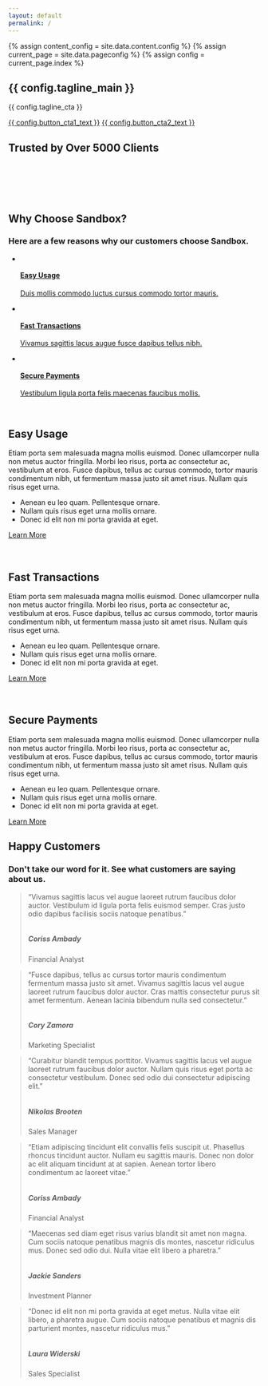 ```yaml
---
layout: default
permalink: /
---
```

{% assign content_config = site.data.content.config %}
{% assign current_page = site.data.pageconfig %}
{% assign config = current_page.index %}

  <div class="content-wrapper">
    <!-- .content-wrapper -->
    <section class="wrapper bg-soft-primary">
      <div class="container pt-10 pb-12 pt-md-14 pb-md-17">
        <div class="row gx-lg-8 gx-xl-12 gy-10 align-items-center">
          <div class="col-md-10 offset-md-1 offset-lg-0 col-lg-5 mt-lg-n2 text-center text-lg-start order-2 order-lg-0" data-cues="slideInDown" data-group="page-title" data-delay="600">
            <h1 class="display-1 mb-5 mx-md-10 mx-lg-0">{{ config.tagline_main }} <span class="typer text-primary text-nowrap" data-delay="{{ config.tagline_dynamic_delay }}" data-words="{{ config.tagline_dynamic }}"></span><span class="cursor text-primary" data-owner="typer"></span></h1>
            <p class="lead fs-lg mb-7">{{ config.tagline_cta }}</p>
            <div class="d-flex justify-content-center justify-content-lg-start" data-cues="slideInDown" data-group="page-title-buttons" data-delay="900">
              <span><a href="{{ config.button_cta1_url }}" class="btn btn-lg btn-primary rounded me-2">{{ config.button_cta1_text }}</a></span>
              <span><a href="{{ config.button_cta2_url }}" class="btn btn-lg btn-green rounded">{{ config.button_cta2_text }}</a></span>
            </div>
          </div>
          <!-- /column -->
          <div class="col-lg-7">
            <div class="row">
              <div class="col-3 offset-1 offset-lg-0 col-lg-4 d-flex flex-column" data-cues="zoomIn" data-group="col-start" data-delay="300">
                <div class="ms-auto mt-auto"><img class="img-fluid rounded shadow-lg" src="./assets/img/photos/sa20.jpg" srcset="./assets/img/photos/sa20@2x.jpg 2x" alt="" /></div>
                <div class="ms-auto mt-5 mb-10"><img class="img-fluid rounded shadow-lg" src="./assets/img/photos/sa18.jpg" srcset="./assets/img/photos/sa18@2x.jpg 2x" alt="" /></div>
              </div>
              <!-- /column -->
              <div class="col-4 col-lg-5" data-cue="zoomIn">
                <div><img class="w-100 img-fluid rounded shadow-lg" src="./assets/img/photos/sa16.jpg" srcset="./assets/img/photos/sa16@2x.jpg 2x" alt="" /></div>
              </div>
              <!-- /column -->
              <div class="col-3 d-flex flex-column" data-cues="zoomIn" data-group="col-end" data-delay="300">
                <div class="mt-auto"><img class="img-fluid rounded shadow-lg" src="./assets/img/photos/sa21.jpg" srcset="./assets/img/photos/sa21@2x.jpg 2x" alt="" /></div>
                <div class="mt-5"><img class="img-fluid rounded shadow-lg" src="./assets/img/photos/sa19.jpg" srcset="./assets/img/photos/sa19@2x.jpg 2x" alt="" /></div>
                <div class="mt-5 mb-10"><img class="img-fluid rounded shadow-lg" src="./assets/img/photos/sa17.jpg" srcset="./assets/img/photos/sa17@2x.jpg 2x" alt="" /></div>
              </div>
              <!-- /column -->
            </div>
            <!-- /.row -->
          </div>
          <!-- /column -->
        </div>
        <!-- /.row -->
      </div>
      <!-- /.container -->
    </section>
    <!-- /section -->
    <section class="wrapper bg-light">
      <div class="container py-14 pt-md-17 pb-md-25">
        <h2 class="fs-15 text-uppercase text-muted text-center mb-8">Trusted by Over 5000 Clients</h2>
        <div class="px-lg-5 mb-14 mb-md-19">
          <div class="row gx-0 gx-md-8 gx-xl-12 gy-8 align-items-center">
            <div class="col-4 col-md-2">
              <figure class="px-5 px-md-0 px-lg-2 px-xl-3 px-xxl-4"><img src="./assets/img/brands/c1.png" alt="" /></figure>
            </div>
            <!--/column -->
            <div class="col-4 col-md-2">
              <figure class="px-5 px-md-0 px-lg-2 px-xl-3 px-xxl-4"><img src="./assets/img/brands/c2.png" alt="" /></figure>
            </div>
            <!--/column -->
            <div class="col-4 col-md-2">
              <figure class="px-5 px-md-0 px-lg-2 px-xl-3 px-xxl-4"><img src="./assets/img/brands/c3.png" alt="" /></figure>
            </div>
            <!--/column -->
            <div class="col-4 col-md-2">
              <figure class="px-5 px-md-0 px-lg-2 px-xl-3 px-xxl-4"><img src="./assets/img/brands/c4.png" alt="" /></figure>
            </div>
            <!--/column -->
            <div class="col-4 col-md-2">
              <figure class="px-5 px-md-0 px-lg-2 px-xl-3 px-xxl-4"><img src="./assets/img/brands/c5.png" alt="" /></figure>
            </div>
            <!--/column -->
            <div class="col-4 col-md-2">
              <figure class="px-5 px-md-0 px-lg-2 px-xl-3 px-xxl-4"><img src="./assets/img/brands/c6.png" alt="" /></figure>
            </div>
            <!--/column -->
          </div>
          <!--/.row -->
        </div>
        <!-- /div -->
        <div class="row">
          <div class="col-md-10 offset-md-1 col-lg-8 offset-lg-2 mx-auto text-center">
            <h2 class="fs-15 text-uppercase text-muted mb-3">Why Choose Sandbox?</h2>
            <h3 class="display-4 mb-10 px-xl-10 px-xxl-15">Here are a few reasons why our customers choose Sandbox.</h3>
          </div>
          <!-- /column -->
        </div>
        <!-- /.row -->
        <ul class="nav nav-tabs nav-tabs-bg nav-tabs-shadow-lg d-flex justify-content-between nav-justified flex-lg-row flex-column">
          <li class="nav-item"> <a class="nav-link d-flex flex-row active" data-bs-toggle="tab" href="#tab2-1">
              <div><img src="./assets/img/icons/lineal/rocket.svg" class="svg-inject icon-svg icon-svg-md text-yellow me-4" alt="" /></div>
              <div>
                <h4 class="mb-1">Easy Usage</h4>
                <p>Duis mollis commodo luctus cursus commodo tortor mauris.</p>
              </div>
            </a> </li>
          <li class="nav-item"> <a class="nav-link d-flex flex-row" data-bs-toggle="tab" href="#tab2-2">
              <div><img src="./assets/img/icons/lineal/savings.svg" class="svg-inject icon-svg icon-svg-md text-green me-4" alt="" /></div>
              <div>
                <h4 class="mb-1">Fast Transactions</h4>
                <p>Vivamus sagittis lacus augue fusce dapibus tellus nibh.</p>
              </div>
            </a> </li>
          <li class="nav-item"> <a class="nav-link d-flex flex-row" data-bs-toggle="tab" href="#tab2-3">
              <div><img src="./assets/img/icons/lineal/shield.svg" class="svg-inject icon-svg icon-svg-md text-red me-4" alt="" /></div>
              <div>
                <h4 class="mb-1">Secure Payments</h4>
                <p>Vestibulum ligula porta felis maecenas faucibus mollis.</p>
              </div>
            </a> </li>
        </ul>
        <!-- /.nav-tabs -->
        <div class="tab-content mt-6 mt-lg-8 mb-md-9">
          <div class="tab-pane fade show active" id="tab2-1">
            <div class="row gx-lg-8 gx-xl-12 gy-10 align-items-center">
              <div class="col-lg-6">
                <div class="row gx-md-5 gy-5 align-items-center">
                  <div class="col-6">
                    <img class="img-fluid rounded shadow-lg d-flex ms-auto" src="./assets/img/photos/sa13.jpg" srcset="./assets/img/photos/sa13@2x.jpg 2x" alt="" />
                  </div>
                  <!-- /column -->
                  <div class="col-6">
                    <img class="img-fluid rounded shadow-lg mb-5" src="./assets/img/photos/sa14.jpg" srcset="./assets/img/photos/sa14@2x.jpg 2x" alt="" />
                    <img class="img-fluid rounded shadow-lg d-flex col-10" src="./assets/img/photos/sa15.jpg" srcset="./assets/img/photos/sa15@2x.jpg 2x" alt="" />
                  </div>
                  <!-- /column -->
                </div>
                <!-- /.row -->
              </div>
              <!--/column -->
              <div class="col-lg-6">
                <h2 class="mb-3">Easy Usage</h2>
                <p>Etiam porta sem malesuada magna mollis euismod. Donec ullamcorper nulla non metus auctor fringilla. Morbi leo risus, porta ac consectetur ac, vestibulum at eros. Fusce dapibus, tellus ac cursus commodo, tortor mauris condimentum nibh, ut fermentum massa justo sit amet risus. Nullam quis risus eget urna.</p>
                <ul class="icon-list bullet-bg bullet-soft-yellow">
                  <li><i class="uil uil-check"></i>Aenean eu leo quam. Pellentesque ornare.</li>
                  <li><i class="uil uil-check"></i>Nullam quis risus eget urna mollis ornare.</li>
                  <li><i class="uil uil-check"></i>Donec id elit non mi porta gravida at eget.</li>
                </ul>
                <a href="#" class="btn btn-yellow mt-2">Learn More</a>
              </div>
              <!--/column -->
            </div>
            <!--/.row -->
          </div>
          <!--/.tab-pane -->
          <div class="tab-pane fade" id="tab2-2">
            <div class="row gx-lg-8 gx-xl-12 gy-10 align-items-center">
              <div class="col-lg-6 order-lg-2">
                <div class="row gx-md-5 gy-5">
                  <div class="col-5">
                    <img class="img-fluid rounded shadow-lg my-5 d-flex ms-auto" src="./assets/img/photos/sa9.jpg" srcset="./assets/img/photos/sa9@2x.jpg 2x" alt="" />
                    <img class="img-fluid rounded shadow-lg d-flex col-10 ms-auto" src="./assets/img/photos/sa10.jpg" srcset="./assets/img/photos/sa10@2x.jpg 2x" alt="" />
                  </div>
                  <!-- /column -->
                  <div class="col-7">
                    <img class="img-fluid rounded shadow-lg mb-5" src="./assets/img/photos/sa11.jpg" srcset="./assets/img/photos/sa11@2x.jpg 2x" alt="" />
                    <img class="img-fluid rounded shadow-lg d-flex col-11" src="./assets/img/photos/sa12.jpg" srcset="./assets/img/photos/sa12@2x.jpg 2x" alt="" />
                  </div>
                  <!-- /column -->
                </div>
                <!-- /.row -->
              </div>
              <!--/column -->
              <div class="col-lg-6">
                <h2 class="mb-3">Fast Transactions</h2>
                <p>Etiam porta sem malesuada magna mollis euismod. Donec ullamcorper nulla non metus auctor fringilla. Morbi leo risus, porta ac consectetur ac, vestibulum at eros. Fusce dapibus, tellus ac cursus commodo, tortor mauris condimentum nibh, ut fermentum massa justo sit amet risus. Nullam quis risus eget urna.</p>
                <ul class="icon-list bullet-bg bullet-soft-green">
                  <li><i class="uil uil-check"></i>Aenean eu leo quam. Pellentesque ornare.</li>
                  <li><i class="uil uil-check"></i>Nullam quis risus eget urna mollis ornare.</li>
                  <li><i class="uil uil-check"></i>Donec id elit non mi porta gravida at eget.</li>
                </ul>
                <a href="#" class="btn btn-green mt-2">Learn More</a>
              </div>
              <!--/column -->
            </div>
            <!--/.row -->
          </div>
          <!--/.tab-pane -->
          <div class="tab-pane fade" id="tab2-3">
            <div class="row gx-lg-8 gx-xl-12 gy-10 align-items-center">
              <div class="col-lg-6">
                <div class="row gx-md-5 gy-5">
                  <div class="col-6">
                    <img class="img-fluid rounded shadow-lg mb-5" src="./assets/img/photos/sa5.jpg" srcset="./assets/img/photos/sa5@2x.jpg 2x" alt="" />
                    <img class="img-fluid rounded shadow-lg d-flex col-10 ms-auto" src="./assets/img/photos/sa6.jpg" srcset="./assets/img/photos/sa6@2x.jpg 2x" alt="" />
                  </div>
                  <!-- /column -->
                  <div class="col-6">
                    <img class="img-fluid rounded shadow-lg my-5" src="./assets/img/photos/sa7.jpg" srcset="./assets/img/photos/sa7@2x.jpg 2x" alt="" />
                    <img class="img-fluid rounded shadow-lg d-flex col-10" src="./assets/img/photos/sa8.jpg" srcset="./assets/img/photos/sa8@2x.jpg 2x" alt="" />
                  </div>
                  <!-- /column -->
                </div>
                <!-- /.row -->
              </div>
              <!--/column -->
              <div class="col-lg-6">
                <h2 class="mb-3">Secure Payments</h2>
                <p>Etiam porta sem malesuada magna mollis euismod. Donec ullamcorper nulla non metus auctor fringilla. Morbi leo risus, porta ac consectetur ac, vestibulum at eros. Fusce dapibus, tellus ac cursus commodo, tortor mauris condimentum nibh, ut fermentum massa justo sit amet risus. Nullam quis risus eget urna.</p>
                <ul class="icon-list bullet-bg bullet-soft-red">
                  <li><i class="uil uil-check"></i>Aenean eu leo quam. Pellentesque ornare.</li>
                  <li><i class="uil uil-check"></i>Nullam quis risus eget urna mollis ornare.</li>
                  <li><i class="uil uil-check"></i>Donec id elit non mi porta gravida at eget.</li>
                </ul>
                <a href="#" class="btn btn-red mt-2">Learn More</a>
              </div>
              <!--/column -->
            </div>
            <!--/.row -->
          </div>
          <!--/.tab-pane -->
        </div>
        <!-- /.tab-content -->
      </div>
      <!-- /.container -->
    </section>
    <!-- /section -->
    <section class="wrapper bg-soft-primary">
      <div class="container py-14 py-md-17">
        <div class="row mt-md-n25">
          <div class="col-md-10 offset-md-1 col-lg-8 offset-lg-2 mx-auto text-center">
            <h2 class="fs-15 text-uppercase text-muted mb-3">Happy Customers</h2>
            <h3 class="display-4 mb-10 px-xl-10 px-xxl-15">Don't take our word for it. See what customers are saying about us.</h3>
          </div>
          <!-- /column -->
        </div>
        <!-- /.row -->
        <div class="grid">
          <div class="row isotope gy-6">
            <div class="item col-md-6 col-xl-4">
              <div class="card shadow-lg">
                <div class="card-body">
                  <span class="ratings five mb-3"></span>
                  <blockquote class="icon mb-0">
                    <p>“Vivamus sagittis lacus vel augue laoreet rutrum faucibus dolor auctor. Vestibulum id ligula porta felis euismod semper. Cras justo odio dapibus facilisis sociis natoque penatibus.”</p>
                    <div class="blockquote-details">
                      <img class="rounded-circle w-12" src="./assets/img/avatars/te1.jpg" srcset="./assets/img/avatars/te1@2x.jpg 2x" alt="" />
                      <div class="info">
                        <h5 class="mb-1">Coriss Ambady</h5>
                        <p class="mb-0">Financial Analyst</p>
                      </div>
                    </div>
                  </blockquote>
                </div>
                <!-- /.card-body -->
              </div>
              <!-- /.card -->
            </div>
            <!--/column -->
            <div class="item col-md-6 col-xl-4">
              <div class="card shadow-lg">
                <div class="card-body">
                  <span class="ratings five mb-3"></span>
                  <blockquote class="icon mb-0">
                    <p>“Fusce dapibus, tellus ac cursus tortor mauris condimentum fermentum massa justo sit amet. Vivamus sagittis lacus vel augue laoreet rutrum faucibus dolor auctor. Cras mattis consectetur purus sit amet fermentum. Aenean lacinia bibendum nulla sed consectetur.”</p>
                    <div class="blockquote-details">
                      <img class="rounded-circle w-12" src="./assets/img/avatars/te2.jpg" srcset="./assets/img/avatars/te2@2x.jpg 2x" alt="" />
                      <div class="info">
                        <h5 class="mb-1">Cory Zamora</h5>
                        <p class="mb-0">Marketing Specialist</p>
                      </div>
                    </div>
                  </blockquote>
                </div>
                <!-- /.card-body -->
              </div>
              <!-- /.card -->
            </div>
            <!--/column -->
            <div class="item col-md-6 col-xl-4">
              <div class="card shadow-lg">
                <div class="card-body">
                  <span class="ratings five mb-3"></span>
                  <blockquote class="icon mb-0">
                    <p>“Curabitur blandit tempus porttitor. Vivamus sagittis lacus vel augue laoreet rutrum faucibus dolor auctor. Nullam quis risus eget porta ac consectetur vestibulum. Donec sed odio dui consectetur adipiscing elit.”</p>
                    <div class="blockquote-details">
                      <img class="rounded-circle w-12" src="./assets/img/avatars/te3.jpg" srcset="./assets/img/avatars/te3@2x.jpg 2x" alt="" />
                      <div class="info">
                        <h5 class="mb-1">Nikolas Brooten</h5>
                        <p class="mb-0">Sales Manager</p>
                      </div>
                    </div>
                  </blockquote>
                </div>
                <!-- /.card-body -->
              </div>
              <!-- /.card -->
            </div>
            <!--/column -->
            <div class="item col-md-6 col-xl-4">
              <div class="card shadow-lg">
                <div class="card-body">
                  <span class="ratings five mb-3"></span>
                  <blockquote class="icon mb-0">
                    <p>“Etiam adipiscing tincidunt elit convallis felis suscipit ut. Phasellus rhoncus tincidunt auctor. Nullam eu sagittis mauris. Donec non dolor ac elit aliquam tincidunt at at sapien. Aenean tortor libero condimentum ac laoreet vitae.”</p>
                    <div class="blockquote-details">
                      <img class="rounded-circle w-12" src="./assets/img/avatars/te4.jpg" srcset="./assets/img/avatars/te4@2x.jpg 2x" alt="" />
                      <div class="info">
                        <h5 class="mb-1">Coriss Ambady</h5>
                        <p class="mb-0">Financial Analyst</p>
                      </div>
                    </div>
                  </blockquote>
                </div>
                <!-- /.card-body -->
              </div>
              <!-- /.card -->
            </div>
            <!--/column -->
            <div class="item col-md-6 col-xl-4">
              <div class="card shadow-lg">
                <div class="card-body">
                  <span class="ratings five mb-3"></span>
                  <blockquote class="icon mb-0">
                    <p>“Maecenas sed diam eget risus varius blandit sit amet non magna. Cum sociis natoque penatibus magnis dis montes, nascetur ridiculus mus. Donec sed odio dui. Nulla vitae elit libero a pharetra.”</p>
                    <div class="blockquote-details">
                      <img class="rounded-circle w-12" src="./assets/img/avatars/te5.jpg" srcset="./assets/img/avatars/te5@2x.jpg 2x" alt="" />
                      <div class="info">
                        <h5 class="mb-1">Jackie Sanders</h5>
                        <p class="mb-0">Investment Planner</p>
                      </div>
                    </div>
                  </blockquote>
                </div>
                <!-- /.card-body -->
              </div>
              <!-- /.card -->
            </div>
            <!--/column -->
            <div class="item col-md-6 col-xl-4">
              <div class="card shadow-lg">
                <div class="card-body">
                  <span class="ratings five mb-3"></span>
                  <blockquote class="icon mb-0">
                    <p>“Donec id elit non mi porta gravida at eget metus. Nulla vitae elit libero, a pharetra augue. Cum sociis natoque penatibus et magnis dis parturient montes, nascetur ridiculus mus.”</p>
                    <div class="blockquote-details">
                      <img class="rounded-circle w-12" src="./assets/img/avatars/te6.jpg" srcset="./assets/img/avatars/te6@2x.jpg 2x" alt="" />
                      <div class="info">
                        <h5 class="mb-1">Laura Widerski</h5>
                        <p class="mb-0">Sales Specialist</p>
                      </div>
                    </div>
                  </blockquote>
                </div>
                <!-- /.card-body -->
              </div>
              <!-- /.card -->
            </div>
            <!--/column -->
          </div>
          <!-- /.row -->
        </div>
        <!-- /.grid-view -->
      </div>
      <!-- /.container -->
    </section>
    <!-- /section -->
    <section class="wrapper bg-light">
      <div class="container py-14 py-md-17">
        <div class="row gy-10 gy-sm-13 gx-lg-3 align-items-center mb-14 mb-md-19">
          <div class="col-md-8 col-lg-6 position-relative">
            <a href="./assets/media/movie.mp4" class="btn btn-circle btn-primary btn-play ripple mx-auto mb-5 position-absolute" style="top:50%; left: 50%; transform: translate(-50%,-50%); z-index:3;" data-glightbox><i class="icn-caret-right"></i></a>
            <div class="shape rounded bg-soft-primary rellax d-md-block" data-rellax-speed="0" style="bottom: -1.8rem; right: -1.5rem; width: 85%; height: 90%; "></div>
            <figure class="rounded"><img src="./assets/img/photos/about8.jpg" srcset="./assets/img/photos/about8@2x.jpg 2x" alt=""></figure>
          </div>
          <!--/column -->
          <div class="col-lg-5 col-xl-4 offset-lg-1">
            <h2 class="fs-15 text-uppercase text-muted mb-3">How It Works?</h2>
            <h3 class="display-4 mb-7">Here are the 3 working steps on success.</h3>
            <div class="d-flex flex-row mb-5">
              <div>
                <img src="./assets/img/icons/lineal/shield.svg" class="svg-inject icon-svg icon-svg-md text-yellow me-5" alt="" />
              </div>
              <div>
                <h4 class="mb-1">Secured Transactions</h4>
                <p class="mb-0">Nulla vitae elit libero pharetra augue dapibus. Praesent commodo cursus.</p>
              </div>
            </div>
            <div class="d-flex flex-row mb-5">
              <div>
                <img src="./assets/img/icons/lineal/savings.svg" class="svg-inject icon-svg icon-svg-md text-green me-5" alt="" />
              </div>
              <div>
                <h4 class="mb-1">Bills Planning</h4>
                <p class="mb-0">Vivamus sagittis lacus vel augue laoreet. Etiam porta sem malesuada magna.</p>
              </div>
            </div>
            <div class="d-flex flex-row">
              <div>
                <img src="./assets/img/icons/lineal/loading.svg" class="svg-inject icon-svg icon-svg-md text-red me-5" alt="" />
              </div>
              <div>
                <h4 class="mb-1">Always up to date</h4>
                <p class="mb-0">Cras mattis consectetur purus sit amet. Aenean lacinia bibendum nulla sed.</p>
              </div>
            </div>
          </div>
          <!--/column -->
        </div>
        <!--/.row -->
        <div class="row gy-6 align-items-center">
          <div class="col-lg-4">
            <h2 class="fs-15 text-uppercase text-muted mb-3">Our Pricing</h2>
            <h3 class="display-4 mb-5">We offer great and premium prices.</h3>
            <p class="mb-5">Enjoy a <a href="#" class="hover">free 30-day trial</a> and experience the full service. No credit card required!</p>
            <a href="#" class="btn btn-primary rounded mt-2">See All Prices</a>
          </div>
          <!--/column -->
          <div class="col-lg-7 offset-lg-1 pricing-wrapper">
            <div class="pricing-switcher-wrapper switcher justify-content-start justify-content-lg-end">
              <p class="mb-0 pe-3">Monthly</p>
              <div class="pricing-switchers">
                <div class="pricing-switcher pricing-switcher-active"></div>
                <div class="pricing-switcher"></div>
                <div class="switcher-button bg-primary"></div>
              </div>
              <p class="mb-0 ps-3">Yearly <span class="text-red">(Save 30%)</span></p>
            </div>
            <div class="row gy-6 mt-5">
              <div class="col-md-6">
                <div class="pricing card shadow-lg">
                  <div class="card-body pb-12">
                    <div class="prices text-dark">
                      <div class="price price-show justify-content-start"><span class="price-currency">$</span><span class="price-value">19</span> <span class="price-duration">mo</span></div>
                      <div class="price price-hide price-hidden justify-content-start"><span class="price-currency">$</span><span class="price-value">199</span> <span class="price-duration">yr</span></div>
                    </div>
                    <!--/.prices -->
                    <h4 class="card-title mt-2">Premium Plan</h4>
                    <ul class="icon-list bullet-bg bullet-soft-primary mt-7 mb-8">
                      <li><i class="uil uil-check"></i><span><strong>5</strong> Projects </span></li>
                      <li><i class="uil uil-check"></i><span><strong>100K</strong> API Access </span></li>
                      <li><i class="uil uil-check"></i><span><strong>200MB</strong> Storage </span></li>
                      <li><i class="uil uil-check"></i><span> Weekly <strong>Reports</strong></span></li>
                      <li><i class="uil uil-times bullet-soft-red"></i><span> 7/24 <strong>Support</strong></span></li>
                    </ul>
                    <a href="#" class="btn btn-primary rounded">Choose Plan</a>
                  </div>
                  <!--/.card-body -->
                </div>
                <!--/.pricing -->
              </div>
              <!--/column -->
              <div class="col-md-6 popular">
                <div class="pricing card shadow-lg">
                  <div class="card-body pb-12">
                    <div class="prices text-dark">
                      <div class="price price-show justify-content-start"><span class="price-currency">$</span><span class="price-value">49</span> <span class="price-duration">mo</span></div>
                      <div class="price price-hide price-hidden justify-content-start"><span class="price-currency">$</span><span class="price-value">499</span> <span class="price-duration">yr</span></div>
                    </div>
                    <!--/.prices -->
                    <h4 class="card-title mt-2">Corporate Plan</h4>
                    <ul class="icon-list bullet-bg bullet-soft-primary mt-7 mb-8">
                      <li><i class="uil uil-check"></i><span><strong>20</strong> Projects </span></li>
                      <li><i class="uil uil-check"></i><span><strong>300K</strong> API Access </span></li>
                      <li><i class="uil uil-check"></i><span><strong>500MB</strong> Storage </span></li>
                      <li><i class="uil uil-check"></i><span> Weekly <strong>Reports</strong></span></li>
                      <li><i class="uil uil-check"></i><span> 7/24 <strong>Support</strong></span></li>
                    </ul>
                    <a href="#" class="btn btn-primary rounded">Choose Plan</a>
                  </div>
                  <!--/.card-body -->
                </div>
                <!--/.pricing -->
              </div>
              <!--/column -->
            </div>
            <!--/.row -->
          </div>
          <!--/column -->
        </div>
        <!--/.row -->
      </div>
      <!-- /.container -->
    </section>
    <!-- /section -->
    <section class="wrapper bg-soft-primary">
      <div class="container py-14 py-md-17">
        <div class="row">
          <div class="col-lg-11 col-xxl-10 mx-auto text-center">
            <h2 class="fs-15 text-uppercase text-muted mb-3">FAQ</h2>
            <h3 class="display-4 mb-10 px-lg-12 px-xl-10 px-xxl-15">If you don't see an answer to your question, you can send us an email from our contact form.</h3>
          </div>
          <!--/column -->
        </div>
        <!--/.row -->
        <div class="row">
          <div class="col-lg-7 mx-auto">
            <div id="accordion-3" class="accordion-wrapper">
              <div class="card accordion-item shadow-lg">
                <div class="card-header" id="accordion-heading-3-1">
                  <button class="collapsed" data-bs-toggle="collapse" data-bs-target="#accordion-collapse-3-1" aria-expanded="false" aria-controls="accordion-collapse-3-1">How do I get my subscription receipt?</button>
                </div>
                <!-- /.card-header -->
                <div id="accordion-collapse-3-1" class="collapse" aria-labelledby="accordion-heading-3-1" data-bs-target="#accordion-3">
                  <div class="card-body">
                    <p>Fusce dapibus, tellus ac cursus commodo, tortor mauris condimentum nibh, ut fermentum massa justo sit amet risus. Cras mattis consectetur purus sit amet fermentum. Praesent commodo cursus magna, vel scelerisque nisl consectetur et. Cum sociis natoque penatibus et magnis dis parturient montes, nascetur ridiculus mus. Donec sed odio dui. Cras justo odio, dapibus ac facilisis.</p>
                  </div>
                  <!-- /.card-body -->
                </div>
                <!-- /.collapse -->
              </div>
              <!-- /.card -->
              <div class="card accordion-item shadow-lg">
                <div class="card-header" id="accordion-heading-3-2">
                  <button class="collapsed" data-bs-toggle="collapse" data-bs-target="#accordion-collapse-3-2" aria-expanded="false" aria-controls="accordion-collapse-3-2">Are there any discounts for people in need?</button>
                </div>
                <!-- /.card-header -->
                <div id="accordion-collapse-3-2" class="collapse" aria-labelledby="accordion-heading-3-2" data-bs-target="#accordion-3">
                  <div class="card-body">
                    <p>Fusce dapibus, tellus ac cursus commodo, tortor mauris condimentum nibh, ut fermentum massa justo sit amet risus. Cras mattis consectetur purus sit amet fermentum. Praesent commodo cursus magna, vel scelerisque nisl consectetur et. Cum sociis natoque penatibus et magnis dis parturient montes, nascetur ridiculus mus. Donec sed odio dui. Cras justo odio, dapibus ac facilisis.</p>
                  </div>
                  <!-- /.card-body -->
                </div>
                <!-- /.collapse -->
              </div>
              <!-- /.card -->
              <div class="card accordion-item shadow-lg">
                <div class="card-header" id="accordion-heading-3-3">
                  <button class="collapsed" data-bs-toggle="collapse" data-bs-target="#accordion-collapse-3-3" aria-expanded="false" aria-controls="accordion-collapse-3-3">Do you offer a free trial edit?</button>
                </div>
                <!-- /.card-header -->
                <div id="accordion-collapse-3-3" class="collapse" aria-labelledby="accordion-heading-3-3" data-bs-target="#accordion-3">
                  <div class="card-body">
                    <p>Fusce dapibus, tellus ac cursus commodo, tortor mauris condimentum nibh, ut fermentum massa justo sit amet risus. Cras mattis consectetur purus sit amet fermentum. Praesent commodo cursus magna, vel scelerisque nisl consectetur et. Cum sociis natoque penatibus et magnis dis parturient montes, nascetur ridiculus mus. Donec sed odio dui. Cras justo odio, dapibus ac facilisis.</p>
                  </div>
                  <!-- /.card-body -->
                </div>
                <!-- /.collapse -->
              </div>
              <!-- /.card -->
              <div class="card accordion-item shadow-lg">
                <div class="card-header" id="accordion-heading-3-4">
                  <button class="collapsed" data-bs-toggle="collapse" data-bs-target="#accordion-collapse-3-4" aria-expanded="false" aria-controls="accordion-collapse-3-4">How do I reset my Account password?</button>
                </div>
                <!-- /.card-header -->
                <div id="accordion-collapse-3-4" class="collapse" aria-labelledby="accordion-heading-3-4" data-bs-target="#accordion-3">
                  <div class="card-body">
                    <p>Fusce dapibus, tellus ac cursus commodo, tortor mauris condimentum nibh, ut fermentum massa justo sit amet risus. Cras mattis consectetur purus sit amet fermentum. Praesent commodo cursus magna, vel scelerisque nisl consectetur et. Cum sociis natoque penatibus et magnis dis parturient montes, nascetur ridiculus mus. Donec sed odio dui. Cras justo odio, dapibus ac facilisis.</p>
                  </div>
                  <!-- /.card-body -->
                </div>
                <!-- /.collapse -->
              </div>
              <!-- /.card -->
            </div>
            <!-- /.accordion-wrapper -->
          </div>
          <!-- /column -->
        </div>
        <!-- /.row -->
      </div>
      <!-- /.container -->
    </section>
    <!-- /section -->
  </div>
  <!-- /.content-wrapper -->